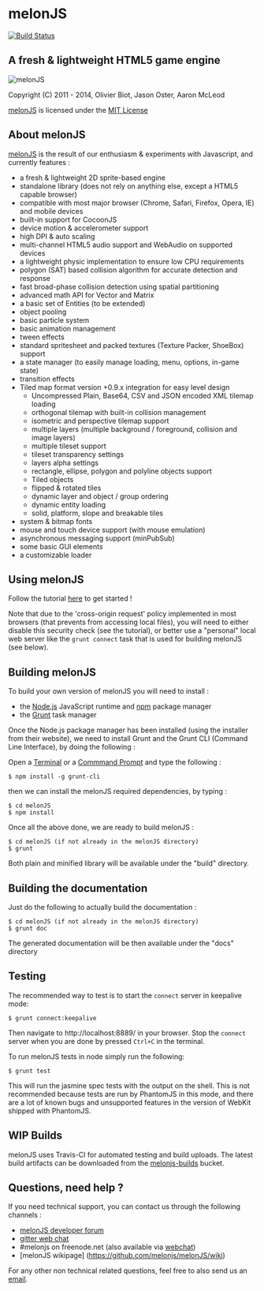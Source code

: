 melonJS
=======
[![Build Status](https://travis-ci.org/melonjs/melonJS.svg)](https://travis-ci.org/melonjs/melonJS)

A fresh & lightweight HTML5 game engine
-------------------------------------------------------------------------------
![melonJS](http://melonjs.org/media/alex4-github.png)

Copyright (C) 2011 - 2014, Olivier Biot, Jason Oster, Aaron McLeod

[melonJS](http://melonjs.org/) is licensed under the [MIT License](http://www.opensource.org/licenses/mit-license.php)

About melonJS
-------------------------------------------------------------------------------

[melonJS](http://melonjs.org/) is the result of our enthusiasm & experiments with Javascript,
and currently features :

- a fresh & lightweight 2D sprite-based engine
- standalone library (does not rely on anything else, except a HTML5 capable browser)
- compatible with most major browser (Chrome, Safari, Firefox, Opera, IE) and mobile devices
- built-in support for CocoonJS
- device motion & accelerometer support
- high DPI & auto scaling
- multi-channel HTML5 audio support and WebAudio on supported devices
- a lightweight physic implementation to ensure low CPU requirements
- polygon (SAT) based collision algorithm for accurate detection and response
- fast broad-phase collision detection using spatial partitioning
- advanced math API for Vector and Matrix
- a basic set of Entities (to be extended)
- object pooling
- basic particle system
- basic animation management
- tween effects
- standard spritesheet and packed textures (Texture Packer, ShoeBox) support
- a state manager (to easily manage loading, menu, options, in-game state)
- transition effects
- Tiled map format version +0.9.x integration for easy level design
    - Uncompressed Plain, Base64, CSV and JSON encoded XML tilemap loading
    - orthogonal tilemap with built-in collision management
    - isometric and perspective tilemap support
    - multiple layers (multiple background / foreground, collision and image layers)
    - multiple tileset support
    - tileset transparency settings
    - layers alpha settings
    - rectangle, ellipse, polygon and polyline objects support
    - Tiled objects
    - flipped & rotated tiles
    - dynamic layer and object / group ordering
    - dynamic entity loading
    - solid, platform, slope and breakable tiles
- system & bitmap fonts
- mouse and touch device support (with mouse emulation)
- asynchronous messaging support (minPubSub)
- some basic GUI elements
- a customizable loader

Using melonJS
-------------------------------------------------------------------------------
Follow the tutorial [here](http://melonjs.github.io/tutorial-platformer/) to get started !

Note that due to the 'cross-origin request' policy implemented in most browsers
(that prevents from accessing local files), you will need to either disable this
security check (see the tutorial), or better use a "personal" local web server
like the `grunt connect` task that is used for building melonJS (see below).

Building melonJS
-------------------------------------------------------------------------------
To build your own version of melonJS you will need to install :

- the [Node.js](http://nodejs.org/) JavaScript runtime and [npm](https://npmjs.org/) package manager
- the [Grunt](http://gruntjs.com/) task manager

Once the Node.js package manager has been installed (using the installer from their website),
we need to install Grunt and the Grunt CLI (Command Line Interface), by doing the following :

Open a [Terminal](http://www.apple.com/osx/apps/all.html#terminal) or a [Commmand Prompt](http://en.wikipedia.org/wiki/Command_Prompt) and
type the following :

    $ npm install -g grunt-cli

then we can install the melonJS required dependencies, by typing :

    $ cd melonJS
    $ npm install

Once all the above done, we are ready to build melonJS :

    $ cd melonJS (if not already in the melonJS directory)
    $ grunt

Both plain and minified library will be available under the "build" directory.

Building the documentation
-------------------------------------------------------------------------------
Just do the following to actually build the documentation :

    $ cd melonJS (if not already in the melonJS directory)
    $ grunt doc

The generated documentation will be then available under the "docs" directory

Testing
-------------------------------------------------------------------------------
The recommended way to test is to start the `connect` server in keepalive mode:

    $ grunt connect:keepalive

Then navigate to http://localhost:8889/ in your browser. Stop the `connect`
server when you are done by pressed `Ctrl+C` in the terminal.


To run melonJS tests in node simply run the following:

    $ grunt test

This will run the jasmine spec tests with the output on the shell. This is not
recommended because tests are run by PhantomJS in this mode, and there are a
lot of known bugs and unsupported features in the version of WebKit shipped
with PhantomJS.

WIP Builds
-------------------------------------------------------------------------------
melonJS uses Travis-CI for automated testing and build uploads. The latest build
artifacts can be downloaded from the [melonjs-builds](http://melonjs-builds.s3.amazonaws.com/index.html?prefix=artifacts/)
bucket.

Questions, need help ?
-------------------------------------------------------------------------------
If you need technical support, you can contact us through the following channels :
* [melonJS developer forum](http://groups.google.com/group/melonjs)
* [gitter web chat](https://gitter.im/melonjs/public)
* #melonjs on freenode.net (also available via [webchat](http://webchat.freenode.net/?channels=melonjs))
* [melonJS wikipage] (https://github.com/melonjs/melonJS/wiki)

For any other non technical related questions, feel free to also send us an [email](mailto:contact@melonjs.org).
